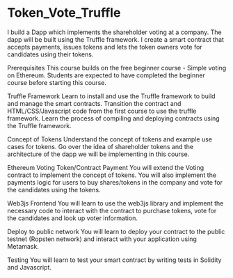 # Token_Vote_Truffle

I build a Dapp which implements the shareholder voting at a company. 
The dapp will be built using the Truffle framework. 
I create a smart contract that accepts payments, issues tokens and lets the token owners vote for candidates using their tokens.

Prerequisites
This course builds on the free beginner course - Simple voting on Ethereum. Students are expected to have completed the beginner course before starting this course.

Truffle Framework
Learn to install and use the Truffle framework to build and manage the smart contracts. Transition the contract and HTML/CSS/Javascript code from the first course to use the truffle framework. Learn the process of compiling and deploying contracts using the Truffle framework.

Concept of Tokens
Understand the concept of tokens and example use cases for tokens. Go over the idea of shareholder tokens and the architecture of the dapp we will be implementing in this course.

Ethereum Voting Token/Contract Payment
You will extend the Voting contract to implement the concept of tokens. You will also implement the payments logic for users to buy shares/tokens in the company and vote for the candidates using the tokens.

Web3js Frontend
You will learn to use the web3js library and implement the necessary code to interact with the contract to purchase tokens, vote for the candidates and look up voter information.

Deploy to public network
You will learn to deploy your contract to the public testnet (Ropsten network) and interact with your application using Metamask.

Testing
You will learn to test your smart contract by writing tests in Solidity and Javascript.
